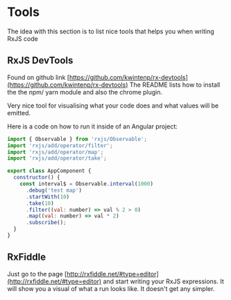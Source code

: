 # Tools

The idea with this section is to list nice tools that helps you when writing RxJS code

## RxJS DevTools

Found on github link [https://github.com/kwintenp/rx-devtools](https://github.com/kwintenp/rx-devtools) The README lists how to install the the npm/ yarn module and also the chrome plugin.

Very nice tool for visualising what your code does and what values will be emitted.

Here is a code on how to run it inside of an Angular project:

```javascript
import { Observable } from 'rxjs/Observable';
import 'rxjs/add/operator/filter';
import 'rxjs/add/operator/map';
import 'rxjs/add/operator/take';

export class AppComponent {
  constructor() {
    const interval$ = Observable.interval(1000)
      .debug('test map')
      .startWith(10)
      .take(10)
      .filter((val: number) => val % 2 > 0)
      .map((val: number) => val * 2)
      .subscribe();
  }
}
```

## RxFiddle

Just go to the page [http://rxfiddle.net/#type=editor](http://rxfiddle.net/#type=editor) and start writing your RxJS expressions. It will show you a visual of what a run looks like. It doesn't get any simpler.
